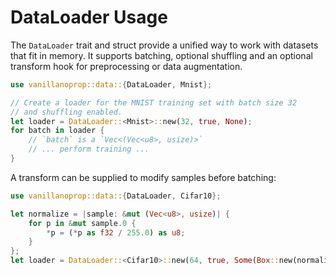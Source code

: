 # DataLoader Usage

The `DataLoader` trait and struct provide a unified way to work with
datasets that fit in memory.  It supports batching, optional shuffling
and an optional transform hook for preprocessing or data augmentation.

```rust
use vanillanoprop::data::{DataLoader, Mnist};

// Create a loader for the MNIST training set with batch size 32
// and shuffling enabled.
let loader = DataLoader::<Mnist>::new(32, true, None);
for batch in loader {
    // `batch` is a `Vec<(Vec<u8>, usize)>`
    // ... perform training ...
}
```

A transform can be supplied to modify samples before batching:

```rust
use vanillanoprop::data::{DataLoader, Cifar10};

let normalize = |sample: &mut (Vec<u8>, usize)| {
    for p in &mut sample.0 {
        *p = (*p as f32 / 255.0) as u8;
    }
};
let loader = DataLoader::<Cifar10>::new(64, true, Some(Box::new(normalize)));
```
